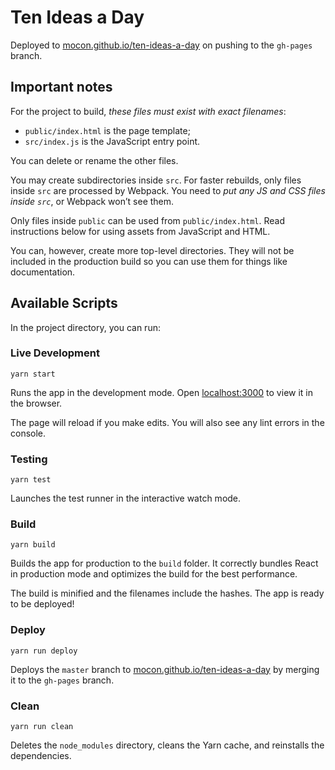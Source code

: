 # Ten Ideas a Day

Deployed to [mocon.github.io/ten-ideas-a-day](https://mocon.github.io/ten-ideas-a-day/) on pushing to the `gh-pages` branch.

## Important notes

For the project to build, *these files must exist with exact filenames*:

* `public/index.html` is the page template;
* `src/index.js` is the JavaScript entry point.

You can delete or rename the other files.

You may create subdirectories inside `src`. For faster rebuilds, only files inside `src` are processed by Webpack. You need to *put any JS and CSS files inside `src`*, or Webpack won’t see them.

Only files inside `public` can be used from `public/index.html`. Read instructions below for using assets from JavaScript and HTML.

You can, however, create more top-level directories. They will not be included in the production build so you can use them for things like documentation.

## Available Scripts

In the project directory, you can run:

### Live Development

```
yarn start
```

Runs the app in the development mode. Open [localhost:3000](http://localhost:3000) to view it in the browser.

The page will reload if you make edits. You will also see any lint errors in the console.

### Testing

```
yarn test
```

Launches the test runner in the interactive watch mode.

### Build

```
yarn build
```

Builds the app for production to the `build` folder. It correctly bundles React in production mode and optimizes the build for the best performance.

The build is minified and the filenames include the hashes. The app is ready to be deployed!

### Deploy

```
yarn run deploy
```

Deploys the `master` branch to [mocon.github.io/ten-ideas-a-day](https://mocon.github.io/ten-ideas-a-day/) by merging it to the `gh-pages` branch.

### Clean

```
yarn run clean
```

Deletes the `node_modules` directory, cleans the Yarn cache, and reinstalls the dependencies.
